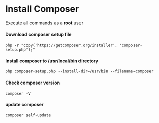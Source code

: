 # Install Composer

Execute all commands as a **root** user

#### Download composer setup file

```console
php -r "copy('https://getcomposer.org/installer', 'composer-setup.php');"
```

#### Install composer to /usr/local/bin directory

```console
php composer-setup.php --install-dir=/usr/bin --filename=composer
```

#### Check composer version

```console
composer -V
```

#### update composer

```console
composer self-update
```
